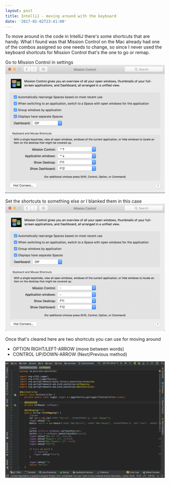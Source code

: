 ```yaml
---
layout: post
title: IntelliJ - moving around with the keyboard
date: '2017-02-02T23:41:00'
---
```


To move around in the code in IntelliJ there's some shortcuts that are handy.  What I found was that Mission Control on the Mac already had one of the combos assigned so one needs to change, so since I never used the keyboard shortcuts for Mission Control that's the one to go or remap.

Go to Mission Control in settings
![Mission Control Default Screenshot](./assets/img/mission-control-default-screenshot.png)

Set the shortcuts to something else or I blanked them in this case
![Mission Control clear shortcuts screenshot](./assets/img/mission-control-clear-shortcuts-screenshot.png)

Once that's cleared here are two shortcuts you can use for moving around

- OPTION RIGHT/LEFT-ARROW (move between words)
- CONTROL UP/DOWN-ARROW (Next/Previous method)

![Move to Next Method Animation](./assets/img/move-to-next-method-animation.gif)
